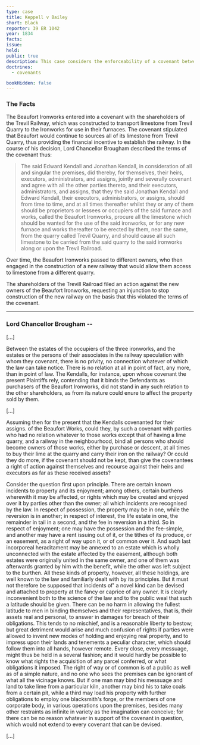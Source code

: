 ```yaml
---
type: case
title: Keppell v Bailey
short: Black
reporter: 39 ER 1042
year: 1834
facts: 
issue: 
held: 
public: true
description: This case considers the enforceability of a covenant between the owners of an ironworks and a railway constructed to transport limestone for use in the ironwork's furnaces. The court addresses the question of whether the covenant can be enforced against subsequent owners of the ironworks. 
doctrines:
  - covenants

bookHidden: false
---
```


### The Facts

The Beaufort Ironworks entered into a covenant with the shareholders of the Trevil Railway, which was constructed to transport limestone from Trevil Quarry to the Ironworks for use in their furnaces. The covenant stipulated that Beaufort would continue to sources all of its limestone from Trevil Quarry, thus providing the financial incentive to establish the railway. In the course of his decision, Lord Chancellor Brougham described the terms of the covenant thus:

> The said Edward Kendall and Jonathan Kendall, in consideration of all and singular the premises, did thereby, for themselves, their heirs, executors, administrators, and assigns, jointly and severally covenant and agree with all the other parties thereto, and their executors, administrators, and assigns, that they the said Jonathan Kendall and Edward Kendall, their executors, administrators, or assigns, should from time to time, and at all times thereafter whilst they or any of them should be proprietors or lessees or occupiers of the said furnace and works, called the Beaufort Ironworks, procure all the limestone which should be wanted for the use of the said ironworks, or for any new furnace and works thereafter to be erected by them, near the same, from the quarry called Trevil Quarry, and should cause all such limestone to be carried from the said quarry to the said ironworks along or upon the Trevil Railroad.

Over time, the Beaufort Ironworks passed to different owners, who then engaged in the construction of a new railway that would allow them access to limestone from a different quarry. 

The shareholders of the Trevill Railroad filed an action against the new owners of the Beaufort Ironworks, requesting an injunction to stop construction of the new railway on the basis that this violated the terms of the covenant. 

---

### Lord Chancellor Brougham -- 

[...]

Between the estates of the occupiers of the three ironworks, and the estates or the persons of their associates in the railway speculation with whom they covenant, there is no privity, no connection whatever of which the law can take notice. There is no relation at all in point of fact, any more, than in point of law. The Kendalls, for instance, upon whose covenant the present Plaintiffs rely, contending that it binds the Defendants as purchasers of the Beaufort Ironworks, did not stand in any such relation to the other shareholders, as from its nature could enure to affect the property sold by them.

[...]

Assuming then for the present that the Kendalls covenanted for their assigns. of the Beaufort Works, could they, by such a covenant with parties who had no relation whatever to those works except that of having a lime quarry, and a railway in the neighbourhood, bind all persons who should become owners of those works, either by purchase or descent, at all times to buy their lime at the quarry and carry their iron on the railway? Or could they do more, if the covenant should not be kept, than give the covenantees a right of action against themselves and recourse against their heirs and executors as far as these received assets?

Consider the question first upon principle. There are certain known incidents to property and its enjoyment; among others, certain burthens wherewith it may be affected, or rights which may be created and enjoyed over it by parties other than the owner; all which incidents are recognised by the law. In respect of possession, the property may be in one, while the reversion is in another; in respect of interest, the life estate in one, the remainder in tail in a second, and the fee in reversion in a third. So in respect of enjoyment; one may have the possession and the fee-simple, and another may have a rent issuing out of it, or the tithes of its produce, or an easement, as a right of way upon it, or of common over it. And such last incorporeal heraditament may be annexed to an estate which is wholly unconnected with the estate affected by the easement, although both estates were originally united in the same owner, and one of them was afterwards granted by him with the benefit, while the other was left subject to the burthen. All these kinds of property, however, all these holdings, are well known to the law and familiarly dealt with by its principles. But it must not therefore be supposed that incidents of' a novel kind can be devised and attached to property at the fancy or caprice of any owner. It is clearly inconvenient both to the science of the law and to the public weal that such a latitude should be given. There can be no harm in allowing the fullest latitude to men in binding themselves and their representatives, that is, their assets real and personal, to answer in damages for breach of their obligations. This tends to no mischief, and is a reasonable liberty to bestow; but great detriment would arise and much confusion of rights if parties were allowed to invent new modes of holding and enjoying real property, and to impress upon their lands and tenements a peculiar character, which should follow them into all hands, however remote. Every close, every messuage, might thus be held in a several fashion; and it would hardly be possible to know what rights the acquisition of any parcel conferred, or what obligations it imposed. The right of way or of common is of a public as well as of a simple nature, and no one who sees the premises can be ignorant of what all the vicinage knows. But if one man may bind his messuage and land to take lime from a particular kiln, another may bind his to take coals from a certain pit, while a third may load his property with further obligations to employ one blacksmith's forge, or the members of one corporate body, in various operations upon the premises, besides many other restraints as infinite in variety as the imagination can conceive; for there can be no reason whatever in support of the covenant in question, which would not extend to every covenant that can be devised.

[...]